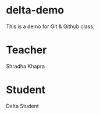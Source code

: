 # delta-demo

This is a demo for Git &amp; Github class.

# Teacher

Shradha Khapra

# Student

Delta Student
